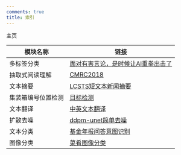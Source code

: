 ```yaml
---
comments: true
title: 索引
---
```


主页

| 模块名称           | 链接                                                                                            |
| ------------------ | ----------------------------------------------------------------------------------------------- |
| 多标签分类         | [面对有害言论，是时候让AI重拳出击了](./mlcoftc/multi-label-classification-of-toxic-comments.md) |
| 抽取式阅读理解     | [CMRC2018](./cmrc/cmrc.md)                                                                      |
| 文本摘要           | [LCSTS短文本新闻摘要](./text-summary/text-summary.md)                                           |
| 集装箱编号位置检测 | [目标检测](./container-detr/container-detr.md)                                                  |
| 文本翻译           | [中英文本翻译](./translation/translation.md)                                                    |
| 扩散去噪           | [ddpm-unet简单去噪](./ddpm-unet-mnist/ddpm-unet-mnist.md)                                       |
| 文本分类           | [基金年报问答意图识别](./financial_report/financial_report.md)                                  |
| 图像分类           | [菜肴图像分类](./image_classification/image_classification.md)                                  |
